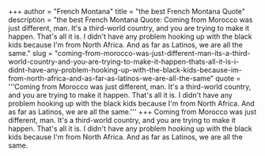 +++
author = "French Montana"
title = "the best French Montana Quote"
description = "the best French Montana Quote: Coming from Morocco was just different, man. It's a third-world country, and you are trying to make it happen. That's all it is. I didn't have any problem hooking up with the black kids because I'm from North Africa. And as far as Latinos, we are all the same."
slug = "coming-from-morocco-was-just-different-man-its-a-third-world-country-and-you-are-trying-to-make-it-happen-thats-all-it-is-i-didnt-have-any-problem-hooking-up-with-the-black-kids-because-im-from-north-africa-and-as-far-as-latinos-we-are-all-the-same"
quote = '''Coming from Morocco was just different, man. It's a third-world country, and you are trying to make it happen. That's all it is. I didn't have any problem hooking up with the black kids because I'm from North Africa. And as far as Latinos, we are all the same.'''
+++
Coming from Morocco was just different, man. It's a third-world country, and you are trying to make it happen. That's all it is. I didn't have any problem hooking up with the black kids because I'm from North Africa. And as far as Latinos, we are all the same.
